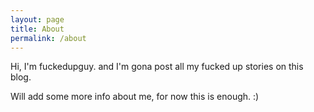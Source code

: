 ```yaml
---
layout: page
title: About
permalink: /about
---
```


Hi, I'm fuckedupguy. and I'm gona post all my fucked up stories on this blog.

Will add some more info about me, for now this is enough. :)